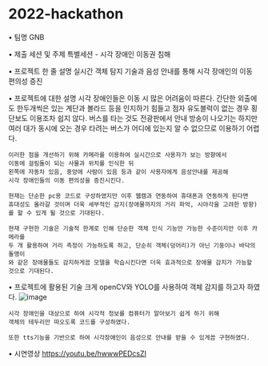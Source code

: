 # 2022-hackathon

• 팀명
	GNB

• 제출 세션 및 주제
	특별세션 - 시각 장애인 이동권 침해

• 프로젝트 한 줄 설명
	실시간 객체 탐지 기술과 음성 안내를 통해 시각 장애인의 이동 편의성 증진

• 프로젝트에 대한 설명
	시각 장애인들은 이동 시 많은 어려움이 따른다.
	간단한 외출에도 한두개씩은 있는 계단과 볼라드 등을 인지하기 힘들고
	점자 유도블럭이 없는 경우 횡단보도 이용조차 쉽지 않다.
	버스를 타는 것도 전광판에서 안내 방송이 나오기는 하지만 
	여러 대가 동시에 오는 경우 타려는 버스가 어디에 있는지 알 수 없으므로 이용하기 어렵다.

	이러한 점을 개선하기 위해 카메라를 이용하여 실시간으로 사용자가 보는 방향에서
	이동에 걸림돌이 되는 사물과 위치를 인식한 뒤
	왼쪽에 자동차 있음, 중앙에 사람이 있음 등과 같이 사용자에게 음성안내를 제공해
	시각 장애인들의 이동 편의성을 증진시킨다.

	현재는 단순한 pc용 코드로 구성하였지만 이후 웹캠과 연동하여 휴대폰과 연동하게 된다면
	휴대성도 올라갈 것이며 더욱 세부적인 감지(장애물까지의 거리 파악, 시야각을 고려한 방향)
	를 할 수 있게 될 것으로 기대된다. 

	현재 구현한 기술은 기술적 한계로 인해 단순한 객체 인식 기능만 가능한 수준이지만 이후 카메라를 
	두 개 활용하여 거리 측정이 가능하도록 하고, 단순히 객체(덩어리)가 아닌 기둥이나 바닥의 돌맹이
	와 같은 장애물들도 감지하게끔 모델을 학습시킨다면 더욱 효과적으로 장애물 감지가 가능할
	것으로 기대된다.


• 프로젝트에 활용된 기술
	크게 openCV와 YOLO를 사용하여 객체 감지를 하고자 하였다.
![image](https://user-images.githubusercontent.com/81071956/192131115-d7fa7d04-c0d6-4312-b015-14333125bed7.png)

	시각 장애인을 대상으로 하여 시각적 정보를 컴퓨터가 알아보기 쉽게 하기 위해
	객체의 테두리만 따오도록 코드를 구성하였다. 
	
	또한 tts기능을 기반으로 하여 시각장애인이 음성으로 안내를 받을 수 있게끔 구현하였다.

• 시연영상
	https://youtu.be/hwwwPEDcsZI
